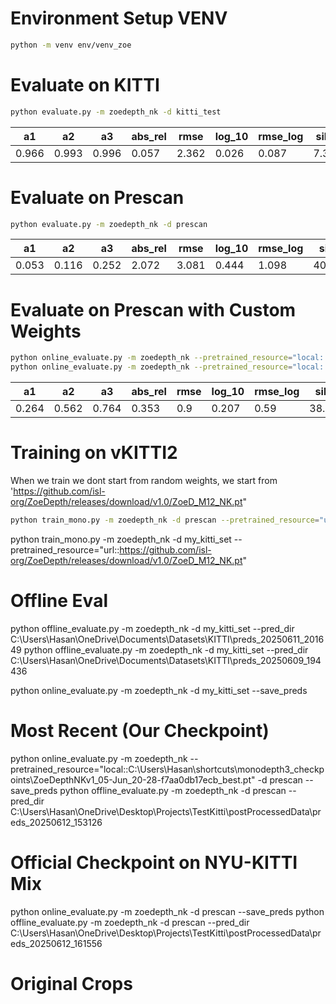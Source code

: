 # Environment Setup VENV

```bash
python -m venv env/venv_zoe
```



# Evaluate on KITTI

```bash
python evaluate.py -m zoedepth_nk -d kitti_test
```

| a1   | a2   | a3   | abs_rel | rmse  | log_10 | rmse_log | silog | sq_rel |
|------|------|------|---------|-------|--------|-----------|--------|--------|
| 0.966 | 0.993 | 0.996 | 0.057   | 2.362 | 0.026  | 0.087     | 7.363  | 0.204  |

# Evaluate on Prescan

```bash
python evaluate.py -m zoedepth_nk -d prescan
```

| a1    | a2    | a3    | abs_rel | rmse  | log_10 | rmse_log | silog  | sq_rel |
|-------|-------|-------|---------|-------|--------|-----------|--------|--------|
| 0.053 | 0.116 | 0.252 | 2.072   | 3.081 | 0.444  | 1.098     | 40.093 | 7.417  |


# Evaluate on Prescan with Custom Weights

```bash
python online_evaluate.py -m zoedepth_nk --pretrained_resource="local::C:\Users\Hasan\shortcuts\monodepth3_checkpoints\ZoeDepthNKv1_05-Jun_20-28-f7aa0db17ecb_best.pt" -d prescan --save_preds
python online_evaluate.py -m zoedepth_nk --pretrained_resource="local::C:\Users\Hasan\shortcuts\monodepth3_checkpoints\ZoeDepthNKv1_05-Jun_20-28-f7aa0db17ecb_best.pt" -d my_kitti_set --save_preds

```

| a1    | a2    | a3    | abs_rel | rmse | log_10 | rmse_log | silog  | sq_rel |
|-------|-------|-------|---------|------|--------|-----------|--------|--------|
| 0.264 | 0.562 | 0.764 | 0.353   | 0.9  | 0.207  | 0.59      | 38.794 | 0.342  |


# Training on vKITTI2

When we train we dont start from random weights, we start from  'https://github.com/isl-org/ZoeDepth/releases/download/v1.0/ZoeD_M12_NK.pt"

```bash
python train_mono.py -m zoedepth_nk -d prescan --pretrained_resource="url::https://github.com/isl-org/ZoeDepth/releases/download/v1.0/ZoeD_M12_NK.pt"
```

python train_mono.py -m zoedepth_nk -d my_kitti_set --pretrained_resource="url::https://github.com/isl-org/ZoeDepth/releases/download/v1.0/ZoeD_M12_NK.pt"



# Offline Eval


python offline_evaluate.py -m zoedepth_nk -d my_kitti_set --pred_dir C:\Users\Hasan\OneDrive\Documents\Datasets\KITTI\preds_20250611_201649
python offline_evaluate.py -m zoedepth_nk -d my_kitti_set --pred_dir C:\Users\Hasan\OneDrive\Documents\Datasets\KITTI\preds_20250609_194436

python online_evaluate.py -m zoedepth_nk -d my_kitti_set --save_preds




# Most Recent (Our Checkpoint)
python online_evaluate.py -m zoedepth_nk --pretrained_resource="local::C:\Users\Hasan\shortcuts\monodepth3_checkpoints\ZoeDepthNKv1_05-Jun_20-28-f7aa0db17ecb_best.pt" -d prescan --save_preds
python offline_evaluate.py -m zoedepth_nk -d prescan --pred_dir C:\Users\Hasan\OneDrive\Desktop\Projects\TestKitti\postProcessedData\preds_20250612_153126

# Official Checkpoint on NYU-KITTI Mix
python online_evaluate.py -m zoedepth_nk -d prescan --save_preds
python offline_evaluate.py -m zoedepth_nk -d prescan --pred_dir C:\Users\Hasan\OneDrive\Desktop\Projects\TestKitti\postProcessedData\preds_20250612_161556

# Original Crops

